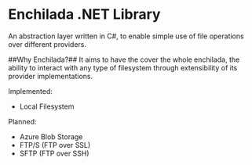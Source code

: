 # Enchilada .NET Library

An abstraction layer written in C#, to enable simple use of file operations over different providers.

##Why Enchilada?##
It aims to have the cover the whole enchilada, the ability to interact with any type of filesystem through extensibility of its provider implementations.

Implemented:
- Local Filesystem

Planned:
- Azure Blob Storage
- FTP/S (FTP over SSL)
- SFTP (FTP over SSH)